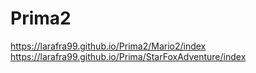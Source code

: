 # Prima2

https://larafra99.github.io/Prima2/Mario2/index
https://larafra99.github.io/Prima/StarFoxAdventure/index 
